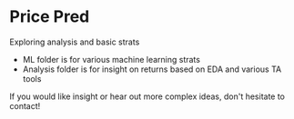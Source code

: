 # Price Pred

Exploring analysis and basic strats
- ML folder is for various machine learning strats
- Analysis folder is for insight on returns based on EDA and various TA tools

If you would like insight or hear out more complex ideas, don't hesitate to contact! 
